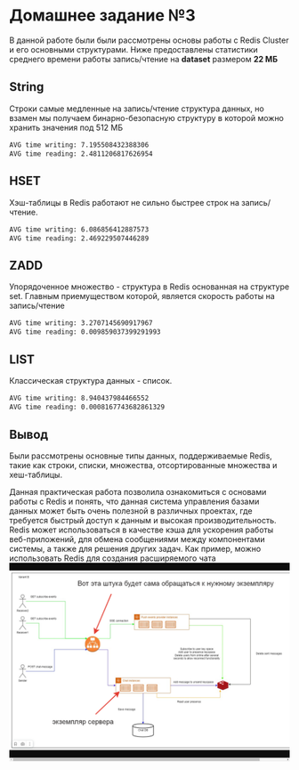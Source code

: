 # Домашнее задание №3

В данной работе были были рассмотрены 
основы работы с Redis Cluster и его основными структурами. Ниже предоставлены
статистики среднего времени работы запись/чтение на **dataset** размером **22 МБ**


## String

Строки самые медленные на запись/чтение структура данных,
но взамен мы получаем бинарно-безопасную структуру 
в которой можно хранить значения под 512 МБ

```
AVG time writing: 7.195508432388306
AVG time reading: 2.4811206817626954
```

## HSET

Хэш-таблицы в Redis работают не сильно быстрее строк на запись/чтение.


```
AVG time writing: 6.086856412887573
AVG time reading: 2.469229507446289
```

## ZADD

Упорядоченное множество - структура в Redis основанная на структуре set.
Главным приемуществом которой, является скорость работы на запись/чтение


```
AVG time writing: 3.2707145690917967
AVG time reading: 0.009859037399291993
```


## LIST

Классическая структура данных - список. 

```
AVG time writing: 8.940437984466552
AVG time reading: 0.0008167743682861329
```

## Вывод

Были рассмотрены основные типы данных, 
поддерживаемые Redis, такие как строки, списки, 
множества, отсортированные множества и хеш-таблицы. 

Данная практическая работа 
позволила ознакомиться с основами 
работы с Redis и понять, что данная 
система управления базами данных 
может быть очень полезной в различных 
проектах, где требуется быстрый доступ 
к данным и высокая производительность. 
Redis может использоваться в качестве кэша 
для ускорения работы веб-приложений, для 
обмена сообщениями между компонентами 
системы, а также для решения других задач.
Как пример, можно использовать Redis для создания расширяемого чата 
![img.png](img.png)

